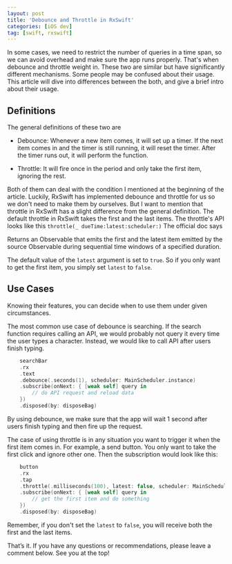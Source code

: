 ```yaml
---
layout: post
title: 'Debounce and Throttle in RxSwift'
categories: [iOS dev]
tag: [swift, rxswift]
---
```


In some cases, we need to restrict the number of queries in a time span, so we can avoid overhead and make sure the app runs properly. That's when debounce and throttle weight in. These two are similar but have significantly different mechanisms. Some people may be confused about their usage. This article will dive into differences between the both, and give a brief intro about their usage. 

## Definitions
The general definitions of these two are

* Debounce: Whenever a new item comes, it will set up a timer. If the next item comes in and the timer is still running, it will reset the timer. After the timer runs out, it will perform the function. 

* Throttle: It will fire once in the period and only take the first item, ignoring the rest.

Both of them can deal with the condition I mentioned at the beginning of the article. Luckily, RxSwift has implemented debounce and throttle for us so we don't need to make them by ourselves. But I want to mention that throttle in RxSwift has a slight difference from the general definition. The default throttle in RxSwift takes the first and the last items. The throttle's API looks like this `throttle(_ dueTime:latest:scheduler:)` The official doc says

>
Returns an Observable that emits the first and the latest item emitted by the source Observable during sequential time windows of a specified duration.
>

The default value of the `latest` argument is set to `true`. So if you only want to get the first item, you simply set `latest` to `false`. 


## Use Cases
Knowing their features, you can decide when to use them under given circumstances.  

The most common use case of debounce is searching. If the search function requires calling an API, we would probably not query it every time the user types a character. Instead, we would like to call API after users finish typing.

```swift
    searchBar
    .rx
    .text
    .debounce(.seconds(1), scheduler: MainScheduler.instance)
    .subscribe(onNext: { [weak self] query in
        // do API request and reload data
    })
    .disposed(by: disposeBag)
```

By using debounce, we make sure that the app will wait 1 second after users finish typing and then fire up the request. 

The case of using throttle is in any situation you want to trigger it when the first item comes in. For example, a send button. You only want to take the first click and ignore other one. Then the subscription would look like this:

```swift
    button
    .rx
    .tap
    .throttle(.milliseconds(100), latest: false, scheduler: MainScheduler.instance)
    .subscribe(onNext: { [weak self] query in
        // get the first item and do something
    })
    .disposed(by: disposeBag)
```
Remember, if you don't set the `latest` to `false`, you will receive both the first and the last items.

That’s it. If you have any questions or recommendations, please leave a comment below. See you at the top!